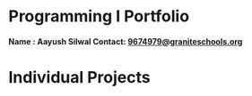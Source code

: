 # Programming I Portfolio     
#### Name : Aayush Silwal            Contact: 9674979@graniteschools.org

# Individual Projects

